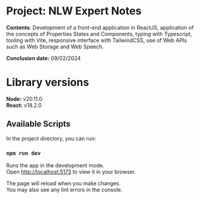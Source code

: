 # Project: NLW Expert Notes

**Contents**: Development of a front-end application in ReactJS, application of the concepts of Properties States and Components, typing with Typescript, tooling with Vite, responsive interface with TailwindCSS, use of Web APIs such as Web Storage and Web Speech.
 
 **Conclusion date:** 09/02/2024

# Library versions
 **Node:** v20.11.0 \
 **React:** v18.2.0

## Available Scripts

In the project directory, you can run:

### `npm run dev`

Runs the app in the development mode.\
Open [http://localhost:5173](http://localhost:5173) to view it in your browser.

The page will reload when you make changes.\
You may also see any lint errors in the console.
